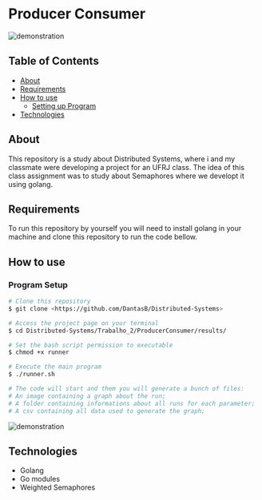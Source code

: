 # Producer Consumer

![demonstration](https://cdn.discordapp.com/attachments/878687554470289438/878687626390024262/teste_ratton-2021-08-21_14.02.23.gif)

## Table of Contents

<!--ts-->
   * [About](#about)
   * [Requirements](#requirements)
   * [How to use](#how-to-use)
      * [Setting up Program](#program-setup)
   * [Technologies](#technologies)
<!--te-->

## About

This repository is a study about Distributed Systems, where i and my classmate were developing a project for an UFRJ class. The idea of this class assignment was to study about Semaphores where we developt it using golang.

## Requirements

To run this repository by yourself you will need to install golang in your machine and clone this repository to run the code bellow.

## How to use

### Program Setup

```bash
# Clone this repository
$ git clone <https://github.com/DantasB/Distributed-Systems>

# Access the project page on your terminal
$ cd Distributed-Systems/Trabalho_2/ProducerConsumer/results/

# Set the bash script permission to executable
$ chmod +x runner

# Execute the main program
$ ./runner.sh

# The code will start and them you will generate a bunch of files:
# An image containing a graph about the run;
# A folder containing informations about all runs for each parameter;
# A csv containing all data used to generate the graph;
```
![demonstration](https://cdn.discordapp.com/attachments/878687554470289438/878687564129787914/unknown.png)


## Technologies

* Golang
* Go modules
* Weighted Semaphores
